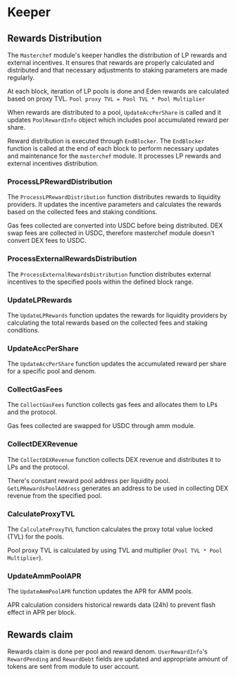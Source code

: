 <!--
order: 3
-->

# Keeper

## Rewards Distribution

The `Masterchef` module's keeper handles the distribution of LP rewards and external incentives. It ensures that rewards are properly calculated and distributed and that necessary adjustments to staking parameters are made regularly.

At each block, iteration of LP pools is done and Eden rewards are calculated based on proxy TVL.
`Pool proxy TVL = Pool TVL * Pool Multiplier`

When rewards are distributed to a pool, `UpdateAccPerShare` is called and it updates `PoolRewardInfo` object which includes pool accumulated reward per share.

Reward distribution is executed through `EndBlocker`. The `EndBlocker` function is called at the end of each block to perform necessary updates and maintenance for the `masterchef` module. It processes LP rewards and external incentives distribution.

### ProcessLPRewardDistribution

The `ProcessLPRewardDistribution` function distributes rewards to liquidity providers. It updates the incentive parameters and calculates the rewards based on the collected fees and staking conditions.

Gas fees collected are converted into USDC before being distributed. DEX swap fees are collected in USDC, therefore masterchef module doesn't convert DEX fees to USDC.

### ProcessExternalRewardsDistribution

The `ProcessExternalRewardsDistribution` function distributes external incentives to the specified pools within the defined block range.

### UpdateLPRewards

The `UpdateLPRewards` function updates the rewards for liquidity providers by calculating the total rewards based on the collected fees and staking conditions.

### UpdateAccPerShare

The `UpdateAccPerShare` function updates the accumulated reward per share for a specific pool and denom.

### CollectGasFees

The `CollectGasFees` function collects gas fees and allocates them to LPs and the protocol.

Gas fees collected are swapped for USDC through amm module.

### CollectDEXRevenue

The `CollectDEXRevenue` function collects DEX revenue and distributes it to LPs and the protocol.

There's constant reward pool address per liquidity pool. `GetLPRewardsPoolAddress` generates an address to be used in collecting DEX revenue from the specified pool.

### CalculateProxyTVL

The `CalculateProxyTVL` function calculates the proxy total value locked (TVL) for the pools.

Pool proxy TVL is calculated by using TVL and multiplier (`Pool TVL * Pool Multiplier`).

### UpdateAmmPoolAPR

The `UpdateAmmPoolAPR` function updates the APR for AMM pools.

APR calculation considers historical rewards data (24h) to prevent flash effect in APR per block.

## Rewards claim

Rewards claim is done per pool and reward denom.
`UserRewardInfo`'s `RewardPending` and `RewardDebt` fields are updated and appropriate amount of tokens are sent from module to user account.
